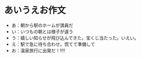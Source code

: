 # あいうえお作文
- あ：朝から駅のホームが満員だ
- い：いつもの朝とは様子が違う
- う：嬉しい知らせが飛び込んできた。宝くじ当たった。いえい。
- え：駅で急に待ち合わせ。慌てて準備して
- お：温泉旅行に出発だ！!!!! 
